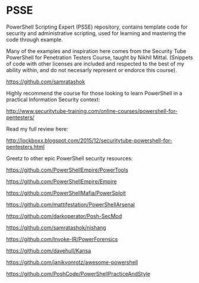 # PSSE

PowerShell Scripting Expert (PSSE) repository, contains template code for security and administrative scripting, used for learning and mastering the code through example.

Many of the examples and inspiration here comes from the Security Tube PowerShell for Penetration Testers Course, taught by Nikhil Mittal. (Snippets of code with other licenses are included and respected to the best of my ability within, and do not necesarly represent or endorce this course).

https://github.com/samratashok

Highly recommend the course for those looking to learn PowerShell in a practical Information Security context:

http://www.securitytube-training.com/online-courses/powershell-for-pentesters/

Read my full review here:

http://lockboxx.blogspot.com/2015/12/securitytube-powershell-for-pentesters.html

Greetz to other epic PowerShell security resources:

https://github.com/PowerShellEmpire/PowerTools

https://github.com/PowerShellEmpire/Empire

https://github.com/PowerShellMafia/PowerSploit

https://github.com/mattifestation/PowerShellArsenal

https://github.com/darkoperator/Posh-SecMod

https://github.com/samratashok/nishang

https://github.com/Invoke-IR/PowerForensics

https://github.com/davehull/Kansa

https://github.com/janikvonrotz/awesome-powershell

https://github.com/PoshCode/PowerShellPracticeAndStyle
